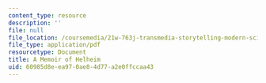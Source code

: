 ```yaml
---
content_type: resource
description: ''
file: null
file_location: /coursemedia/21w-763j-transmedia-storytelling-modern-science-fiction-spring-2014/60985d8eea970ae84d77a2e0ffccaa43_MIT21W_763JS14_MmoirHelhm.pdf
file_type: application/pdf
resourcetype: Document
title: A Memoir of Helheim
uid: 60985d8e-ea97-0ae8-4d77-a2e0ffccaa43
---
```

